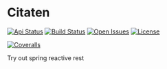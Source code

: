 # Citaten

[![Api Status](https://img.shields.io/badge/dynamic/json?color=green&label=rest&query=%24.status&url=https%3A%2F%2Fcitaten.odee.net%2Factuator%2F/health)](https://citaten.odee.net/)
[![Build Status](https://travis-ci.com/bhuism/citaten.svg?branch=master)](https://travis-ci.com/bhuism/citaten)
[![Open Issues](https://img.shields.io/github/issues/bhuism/citaten.svg)](https://github.com/bhuism/citaten/issues)
[![License](https://img.shields.io/github/license/bhuism/citaten.svg)]()


[![Coveralls](http://img.shields.io/coveralls/bhuism/citaten.svg?style=flat)](https://coveralls.io/r/bhuism/citaten)


Try out spring reactive rest
